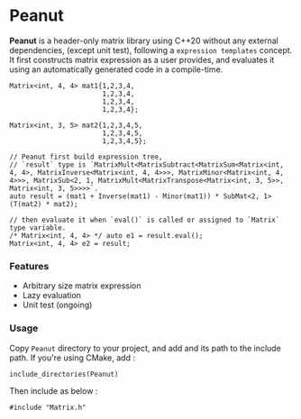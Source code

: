 # Peanut
**Peanut** is a header-only matrix library using C++20 without any external dependencies, (except unit test), following a `expression templates` concept. It first constructs matrix expression as a user provides, and evaluates it using an automatically generated code in a compile-time.

```
Matrix<int, 4, 4> mat1{1,2,3,4,
                       1,2,3,4,
                       1,2,3,4,
                       1,2,3,4};

Matrix<int, 3, 5> mat2{1,2,3,4,5,
                       1,2,3,4,5,
                       1,2,3,4,5};

// Peanut first build expression tree,
// `result` type is `MatrixMult<MatrixSubtract<MatrixSum<Matrix<int, 4, 4>, MatrixInverse<Matrix<int, 4, 4>>>, MatrixMinor<Matrix<int, 4, 4>>>, MatrixSub<2, 1, MatrixMult<MatrixTranspose<Matrix<int, 3, 5>>, Matrix<int, 3, 5>>>>`.
auto result = (mat1 + Inverse(mat1) - Minor(mat1)) * SubMat<2, 1>(T(mat2) * mat2);

// then evaluate it when `eval()` is called or assigned to `Matrix` type variable.
/* Matrix<int, 4, 4> */ auto e1 = result.eval();
Matrix<int, 4, 4> e2 = result;
```

### Features
- Arbitrary size matrix expression
- Lazy evaluation
- Unit test (ongoing)

### Usage
Copy `Peanut` directory to your project, and add and its path to the include path. If you're using CMake, add :

    include_directories(Peanut)

Then include as below :

    #include "Matrix.h"

